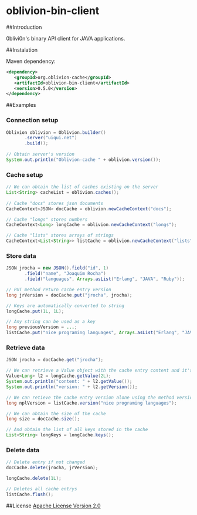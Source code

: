 oblivion-bin-client
===================

##Introduction

  0blivi0n's binary API client for JAVA applications.
  
  
##Instalation

Maven dependency:
 
 ```xml
<dependency>
    <groupId>org.oblivion-cache</groupId>
    <artifactId>oblivion-bin-client</artifactId>
    <version>0.5.0</version>
</dependency>
 ```
##Examples
 
### Connection setup

 ```java
Oblivion oblivion = Oblivion.builder()
		.server("uiqui.net")
		.build();
	
// Obtain server's version
System.out.println("Oblivion-cache " + oblivion.version());
 ```
 
### Cache setup

 ```java
// We can obtain the list of caches existing on the server
List<String> cacheList = oblivion.caches();
		
// Cache "docs" stores json documents
CacheContext<JSON> docCache = oblivion.newCacheContext("docs");

// Cache "longs" stores numbers
CacheContext<Long> longCache = oblivion.newCacheContext("longs");

// Cache "lists" stores arrays of strings
CacheContext<List<String>> listCache = oblivion.newCacheContext("lists");
 ```
 
### Store data

 ```java
JSON jrocha = new JSON().field("id", 1)
		.field("name", "Joaquim Rocha")
		.field("languages", Arrays.asList("Erlang", "JAVA", "Ruby"));

// PUT method return cache entry version
long jrVersion = docCache.put("jrocha", jrocha);

// Keys are automatically converted to string
longCache.put(1L, 1L);

// Any string can be used as a key
long previousVersion = ...;
listCache.put("nice programing languages", Arrays.asList("Erlang", "JAVA", "Ruby"), previousVersion);
 ```  
 
### Retrieve data

 ```java
JSON jrocha = docCache.get("jrocha");

// We can retrieve a Value object with the cache entry content and it's version
Value<Long> l2 = longCache.getValue(2L);
System.out.println("content: " + l2.getValue());
System.out.println("version: " + l2.getVersion());

// We can retieve the cache entry version alone using the method version()
long nplVersion = listCache.version("nice programing languages");

// We can obtain the size of the cache
long size = docCache.size();

// And obtain the list of all keys stored in the cache
List<String> longKeys = longCache.keys();
 ```  
 
### Delete data

 ```java
// Delete entry if not changed
docCache.delete(jrocha, jrVersion);

longCache.delete(1L);

// Deletes all cache entrys
listCache.flush();
 ```   

##License
[Apache License Version 2.0](http://www.apache.org/licenses/LICENSE-2.0.html)